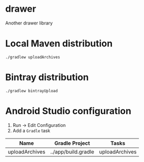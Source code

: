drawer
===========

Another drawer library

Local Maven distribution
========================

    ./gradlew uploadArchives

Bintray distribution
========================

    ./gradlew bintrayUpload


Android Studio configuration
============================

1. Run -> Edit Configuration
2. Add a `Gradle` task

|      Name      | Gradle Project      | Tasks          |
|:--------------:|---------------------|----------------|
| uploadArchives | ../app/build.gradle | uploadArchives |